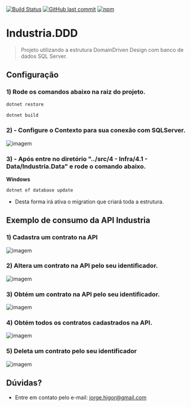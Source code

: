 [![Build Status](https://travis-ci.org/thiagodp/concordialang.svg?branch=master)](https://travis-ci.org/higorsystem/Industria.DDD)
[![GitHub last commit](https://img.shields.io/github/last-commit/higorsystem/starwars-api.svg)](https://github.com/higorsystem/Industria.DDD/releases)
[![npm](https://img.shields.io/badge/licen%C3%A7a-MIT-green.svg)](https://github.com/higorsystem/Industria.DDD/blob/master/LICENSE.txt)

# Industria.DDD

> Projeto utilizando a estrutura DomainDriven Design com banco de dados SQL Server.

## Configuração
### 1) Rode os comandos abaixo na raiz do projeto.
```bash
dotnet restore
```
```bash
dotnet build
```

### 2) - Configure o Contexto para sua conexão com SQLServer.
![imagem](https://i.ibb.co/4WJ63dM/contexto.jpg)

### 3) - Após entre no diretório "../src/4 - Infra/4.1 - Data/Industria.Data" e rode o comando abaixo.

**Windows**
```bash
dotnet ef database update
```
- Desta forma irá ativa o migration que criará toda a estrutura.

## Exemplo de consumo da API Industria

### 1) Cadastra um contrato na API
![imagem](https://i.ibb.co/Nm0LNd3/cadastra.jpg)

### 2) Altera um contrato na API pelo seu identificador.
![imagem](https://i.ibb.co/qdGnpKX/Altera-Um-Contrato.jpg)

### 3) Obtém um contrato na API pelo seu identificador.
![imagem](https://i.ibb.co/KbzWmgJ/Obtem-Por-Id.jpg)

### 4) Obtém todos os contratos cadastrados na API.
![imagem](https://i.ibb.co/PxrKhr8/Obter-Todos.jpg)

### 5) Deleta um contrato pelo seu identificador
![imagem](https://i.ibb.co/pyvzzsN/delete.jpg)

## Dúvidas?

- Entre em contato pelo e-mail: jorge.higor@gmail.com

